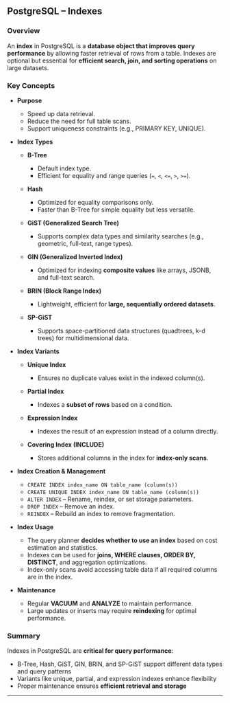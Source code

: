 ## PostgreSQL – Indexes

### Overview

An **index** in PostgreSQL is a **database object that improves query performance** by allowing faster retrieval of rows from a table. Indexes are optional but essential for **efficient search, join, and sorting operations** on large datasets.

### Key Concepts

* **Purpose**

  * Speed up data retrieval.
  * Reduce the need for full table scans.
  * Support uniqueness constraints (e.g., PRIMARY KEY, UNIQUE).

* **Index Types**

  * **B-Tree**

    * Default index type.
    * Efficient for equality and range queries (`=`, `<`, `<=`, `>`, `>=`).
  * **Hash**

    * Optimized for equality comparisons only.
    * Faster than B-Tree for simple equality but less versatile.
  * **GiST (Generalized Search Tree)**

    * Supports complex data types and similarity searches (e.g., geometric, full-text, range types).
  * **GIN (Generalized Inverted Index)**

    * Optimized for indexing **composite values** like arrays, JSONB, and full-text search.
  * **BRIN (Block Range Index)**

    * Lightweight, efficient for **large, sequentially ordered datasets**.
  * **SP-GiST**

    * Supports space-partitioned data structures (quadtrees, k-d trees) for multidimensional data.

* **Index Variants**

  * **Unique Index**

    * Ensures no duplicate values exist in the indexed column(s).
  * **Partial Index**

    * Indexes a **subset of rows** based on a condition.
  * **Expression Index**

    * Indexes the result of an expression instead of a column directly.
  * **Covering Index (INCLUDE)**

    * Stores additional columns in the index for **index-only scans**.

* **Index Creation & Management**

  * `CREATE INDEX index_name ON table_name (column(s))`
  * `CREATE UNIQUE INDEX index_name ON table_name (column(s))`
  * `ALTER INDEX` – Rename, reindex, or set storage parameters.
  * `DROP INDEX` – Remove an index.
  * `REINDEX` – Rebuild an index to remove fragmentation.

* **Index Usage**

  * The query planner **decides whether to use an index** based on cost estimation and statistics.
  * Indexes can be used for **joins, WHERE clauses, ORDER BY, DISTINCT**, and aggregation optimizations.
  * Index-only scans avoid accessing table data if all required columns are in the index.

* **Maintenance**

  * Regular **VACUUM** and **ANALYZE** to maintain performance.
  * Large updates or inserts may require **reindexing** for optimal performance.

### Summary

Indexes in PostgreSQL are **critical for query performance**:

* B-Tree, Hash, GiST, GIN, BRIN, and SP-GiST support different data types and query patterns
* Variants like unique, partial, and expression indexes enhance flexibility
* Proper maintenance ensures **efficient retrieval and storage**

---
